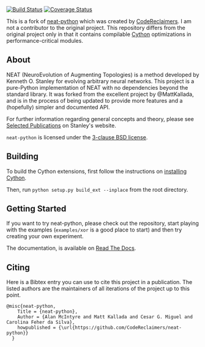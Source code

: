 [![Build Status](https://travis-ci.org/CodeReclaimers/neat-python.svg)](https://travis-ci.org/CodeReclaimers/neat-python)
[![Coverage Status](https://coveralls.io/repos/CodeReclaimers/neat-python/badge.svg?branch=master&service=github)](https://coveralls.io/github/CodeReclaimers/neat-python?branch=master)

This is a fork of [neat-python](https://github.com/CodeReclaimers/neat-python) which was created by [CodeReclaimers](https://github.com/CodeReclaimers). I am not a contributor to the original project. This repository differs from the original project only in that it contains compilable [Cython](https://cython.org/) optimizations in performance-critical modules.

## About ##

NEAT (NeuroEvolution of Augmenting Topologies) is a method developed by Kenneth O. Stanley for evolving arbitrary neural
networks. This project is a pure-Python implementation of NEAT with no dependencies beyond the standard library. It was
forked from the excellent project by @MattKallada, and is in the process of being updated to provide more features and a
(hopefully) simpler and documented API.

For further information regarding general concepts and theory, please see
[Selected Publications](http://www.cs.ucf.edu/~kstanley/#publications) on Stanley's website.

`neat-python` is licensed under the [3-clause BSD license](https://opensource.org/licenses/BSD-3-Clause).

## Building ##

To build the Cython extensions, first follow the instructions on [installing Cython](https://cython.readthedocs.io/en/latest/src/quickstart/install.html).

Then, run `python setup.py build_ext --inplace` from the root directory.

## Getting Started ##

If you want to try neat-python, please check out the repository, start playing with the examples (`examples/xor` is
a good place to start) and then try creating your own experiment.

The documentation, is available on [Read The Docs](http://neat-python.readthedocs.io).

## Citing ##

Here is a Bibtex entry you can use to cite this project in a publication. The listed authors are the maintainers of
all iterations of the project up to this point. 

```
@misc{neat-python,
    Title = {neat-python},
    Author = {Alan McIntyre and Matt Kallada and Cesar G. Miguel and Carolina Feher da Silva},
    howpublished = {\url{https://github.com/CodeReclaimers/neat-python}}   
  }
```